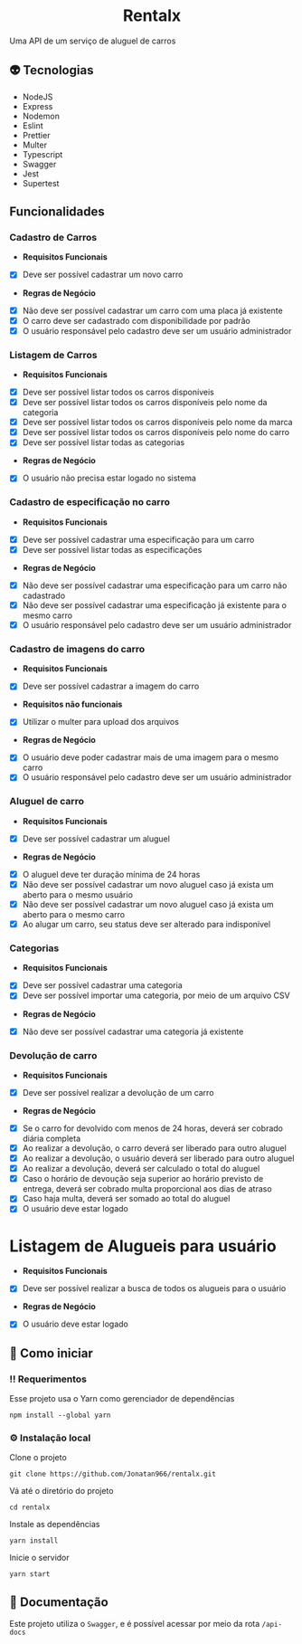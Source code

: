 <div align="center">
  <h1>Rentalx</h1>
</div>

Uma API de um serviço de aluguel de carros

## 👽 Tecnologias

- NodeJS
- Express
- Nodemon
- Eslint
- Prettier
- Multer
- Typescript
- Swagger
- Jest
- Supertest

## Funcionalidades

### Cadastro de Carros

- **Requisitos Funcionais**
- [x] Deve ser possível cadastrar um novo carro

- **Regras de Negócio**
- [x] Não deve ser possível cadastrar um carro com uma placa já existente
- [x] O carro deve ser cadastrado com disponibilidade por padrão
- [x] O usuário responsável pelo cadastro deve ser um usuário administrador

### Listagem de Carros

- **Requisitos Funcionais**
- [x] Deve ser possível listar todos os carros disponíveis
- [x] Deve ser possível listar todos os carros disponíveis pelo nome da categoria
- [x] Deve ser possível listar todos os carros disponíveis pelo nome da marca
- [x] Deve ser possível listar todos os carros disponíveis pelo nome do carro
- [x] Deve ser possível listar todas as categorias

- **Regras de Negócio**
- [x] O usuário não precisa estar logado no sistema

### Cadastro de especificação no carro

- **Requisitos Funcionais**
- [x] Deve ser possível cadastrar uma especificação para um carro
- [x] Deve ser possível listar todas as especificações

- **Regras de Negócio**
- [x] Não deve ser possível cadastrar uma especificação para um carro não cadastrado
- [x] Não deve ser possível cadastrar uma especificação já existente para o mesmo carro
- [x] O usuário responsável pelo cadastro deve ser um usuário administrador

### Cadastro de imagens do carro

- **Requisitos Funcionais**
- [x] Deve ser possível cadastrar a imagem do carro

- **Requisitos não funcionais**
- [x] Utilizar o multer para upload dos arquivos

- **Regras de Negócio**
- [x] O usuário deve poder cadastrar mais de uma imagem para o mesmo carro
- [x] O usuário responsável pelo cadastro deve ser um usuário administrador

### Aluguel de carro

- **Requisitos Funcionais**
- [x] Deve ser possível cadastrar um aluguel

- **Regras de Negócio**
- [x] O aluguel deve ter duração mínima de 24 horas
- [x] Não deve ser possível cadastrar um novo aluguel caso já exista um aberto para o mesmo usuário
- [x] Não deve ser possível cadastrar um novo aluguel caso já exista um aberto para o mesmo carro
- [x] Ao alugar um carro, seu status deve ser alterado para indisponível

### Categorias

- **Requisitos Funcionais**
- [x] Deve ser possível cadastrar uma categoria
- [x] Deve ser possível importar uma categoria, por meio de um arquivo CSV

- **Regras de Negócio**
- [x] Não deve ser possível cadastrar uma categoria já existente

### Devolução de carro

- **Requisitos Funcionais**
- [x] Deve ser possível realizar a devolução de um carro

- **Regras de Negócio**
- [x] Se o carro for devolvido com menos de 24 horas, deverá ser cobrado diária completa
- [x] Ao realizar a devolução, o carro deverá ser liberado para outro aluguel
- [x] Ao realizar a devolução, o usuário deverá ser liberado para outro aluguel
- [x] Ao realizar a devolução, deverá ser calculado o total do aluguel
- [x] Caso o horário de devoução seja superior ao horário previsto de entrega, deverá ser cobrado multa proporcional aos dias de atraso
- [x] Caso haja multa, deverá ser somado ao total do aluguel
- [x] O usuário deve estar logado

# Listagem de Alugueis para usuário

- **Requisitos Funcionais**
- [x] Deve ser possível realizar a busca de todos os alugueis para o usuário

- **Regras de Negócio**
- [x] O usuário deve estar logado

## 🧰 Como iniciar

### ‼️ Requerimentos

Esse projeto usa o Yarn como gerenciador de dependências

```
npm install --global yarn
```

### ⚙️ Instalação local

Clone o projeto

```
git clone https://github.com/Jonatan966/rentalx.git
```

Vá até o diretório do projeto

```
cd rentalx
```

Instale as dependências

```
yarn install
```

Inicie o servidor

```
yarn start
```

## 📃 Documentação

Este projeto utiliza o `Swagger`, e é possível acessar por meio da rota `/api-docs`
